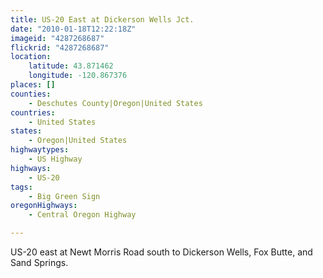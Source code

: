 ```yaml
---
title: US-20 East at Dickerson Wells Jct.
date: "2010-01-18T12:22:18Z"
imageid: "4287268687"
flickrid: "4287268687"
location:
    latitude: 43.871462
    longitude: -120.867376
places: []
counties:
    - Deschutes County|Oregon|United States
countries:
    - United States
states:
    - Oregon|United States
highwaytypes:
    - US Highway
highways:
    - US-20
tags:
    - Big Green Sign
oregonHighways:
    - Central Oregon Highway

---
```

US-20 east at Newt Morris Road south to Dickerson Wells, Fox Butte, and Sand Springs.